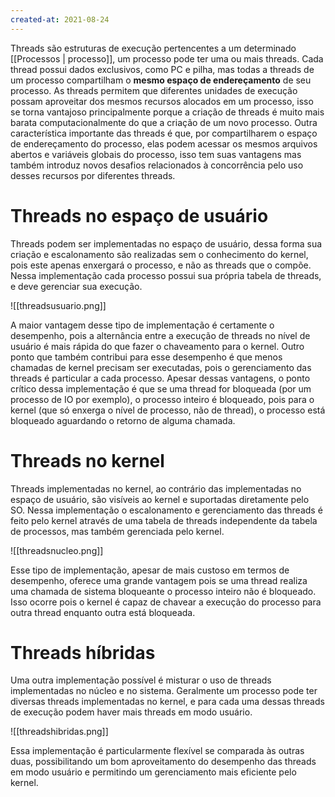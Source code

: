```yaml
---
created-at: 2021-08-24
---
```

Threads são estruturas de execução pertencentes a um determinado [[Processos | processo]], um processo pode ter uma ou mais threads. Cada thread possui dados exclusivos, como PC e pilha, mas todas a threads de um processo compartilham o **mesmo espaço de endereçamento** de seu processo.
As threads permitem que diferentes unidades de execução possam aproveitar dos mesmos recursos alocados em um processo, isso se torna vantajoso principalmente porque a criação de threads é muito mais barata computacionalmente do que a criação de um novo processo. Outra característica importante das threads é que, por compartilharem o espaço de endereçamento do processo, elas podem acessar os mesmos arquivos abertos e variáveis globais do processo, isso tem suas vantagens mas também introduz novos desafios relacionados à concorrência pelo uso desses recursos por diferentes threads.

# Threads no espaço de usuário
Threads podem ser implementadas no espaço de usuário, dessa forma sua criação e escalonamento são realizadas sem o conhecimento do kernel, pois este apenas enxergará o processo, e não as threads que o compõe.
Nessa implementação cada processo possui sua própria tabela de threads, e deve gerenciar sua execução.

![[threadsusuario.png]]

A maior vantagem desse tipo de implementação é certamente o desempenho, pois a alternância entre a execução de threads no nível de usuário é mais rápida do que fazer o chaveamento para o kernel. Outro ponto que também contribui para esse desempenho é que menos chamadas de kernel precisam ser executadas, pois o gerenciamento das threads é particular a cada processo.
Apesar dessas vantagens, o ponto crítico dessa implementação é que se uma thread for bloqueada (por um processo de IO por exemplo), o processo inteiro é bloqueado, pois para o kernel (que só enxerga o nível de processo, não de thread), o processo está bloqueado aguardando o retorno de alguma chamada.

# Threads no kernel
Threads implementadas no kernel, ao contrário das implementadas no espaço de usuário, são visíveis ao kernel e suportadas diretamente pelo SO.
Nessa implementação o escalonamento e gerenciamento das threads é feito pelo kernel através de uma tabela de threads independente da tabela de processos, mas também gerenciada pelo kernel.

![[threadsnucleo.png]]

Esse tipo de implementação, apesar de mais custoso em termos de desempenho, oferece uma grande vantagem pois se uma thread realiza uma chamada de sistema bloqueante o processo inteiro não é bloqueado. Isso ocorre pois o kernel é capaz de chavear a execução do processo para outra thread enquanto outra está bloqueada.

# Threads híbridas
Uma outra implementação possível é misturar o uso de threads implementadas no núcleo e no sistema. Geralmente um processo pode ter diversas threads implementadas no kernel, e para cada uma dessas threads de execução podem haver mais threads em modo usuário.

![[threadshibridas.png]]

Essa implementação é particularmente flexível se comparada às outras duas, possibilitando um bom aproveitamento do desempenho das threads em modo usuário e permitindo um gerenciamento mais eficiente pelo kernel.